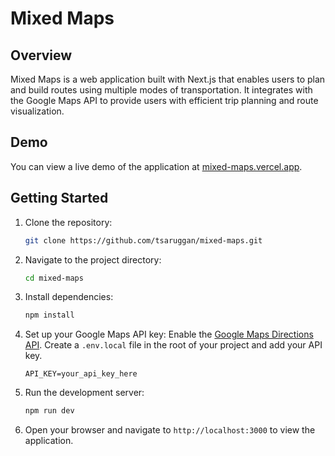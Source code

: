# Mixed Maps

## Overview

Mixed Maps is a web application built with Next.js that enables users to plan and build routes using multiple modes of transportation. It integrates with the Google Maps API to provide users with efficient trip planning and route visualization.

## Demo

You can view a live demo of the application at [mixed-maps.vercel.app](https://mixed-maps.vercel.app).

## Getting Started

1. Clone the repository:

   ```bash
   git clone https://github.com/tsaruggan/mixed-maps.git
   ```

2. Navigate to the project directory:

   ```bash
   cd mixed-maps
   ```

3. Install dependencies:

   ```bash
   npm install
   ```

4. Set up your Google Maps API key:
Enable the [Google Maps Directions API](https://developers.google.com/maps/documentation/directions). Create a `.env.local` file in the root of your project and add your API key.

     ```
     API_KEY=your_api_key_here
     ```


5. Run the development server:

   ```bash
   npm run dev
   ```

6. Open your browser and navigate to `http://localhost:3000` to view the application.
